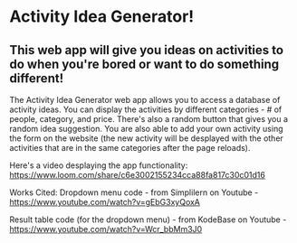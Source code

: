 # Activity Idea Generator! #

## This web app will give you ideas on activities to do when you're bored or want to do something different! ##

The Activity Idea Generator web app allows you to access a database of activity ideas. You can display the activities by different categories - # of people, category, and price. There's also a random button that gives you a random idea suggestion. You are also able to add your own activity using the form on the website (the new activity will be desplayed with the other activities that are in the same categories after the page reloads).

Here's a video desplaying the app functionality: https://www.loom.com/share/c6e3002155234cca88fa817c30c01d16


Works Cited:
Dropdown menu code - from Simplilern on Youtube - https://www.youtube.com/watch?v=gEbG3xyQoxA

Result table code (for the dropdown menu) - from KodeBase on Youtube - https://www.youtube.com/watch?v=Wcr_bbMm3J0


